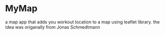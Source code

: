 # MyMap
 a map app that adds you workout location to a map using leaflet library. the idea was origanally from Jonas Schmedtmann 
